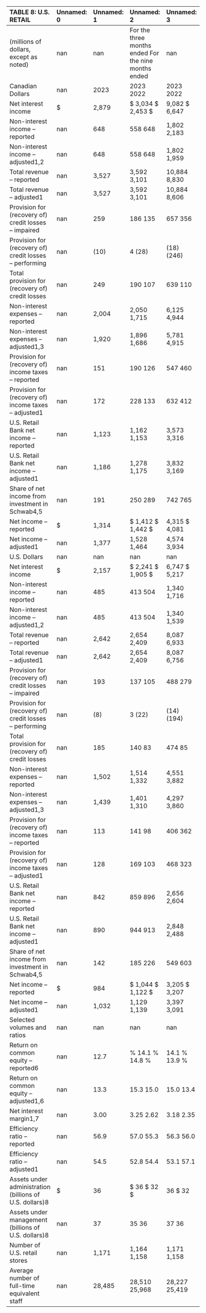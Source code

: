 | TABLE 8: U.S. RETAIL                                    | Unnamed: 0   | Unnamed: 1   | Unnamed: 2                                            | Unnamed: 3      |
|:--------------------------------------------------------|:-------------|:-------------|:------------------------------------------------------|:----------------|
| (millions of dollars, except as noted)                  | nan          | nan          | For the three months ended  For the nine months ended | nan             |
| Canadian Dollars                                        | nan          | 2023         | 2023 2022                                             | 2023 2022       |
| Net interest income                                     | $            | 2,879        | $  3,034  $  2,453  $                                 | 9,082  $  6,647 |
| Non-interest income – reported                          | nan          | 648          | 558  648                                              | 1,802  2,183    |
| Non-interest income – adjusted1,2                       | nan          | 648          | 558  648                                              | 1,802  1,959    |
| Total revenue – reported                                | nan          | 3,527        | 3,592  3,101                                          | 10,884  8,830   |
| Total revenue – adjusted1                               | nan          | 3,527        | 3,592  3,101                                          | 10,884  8,606   |
| Provision for (recovery of) credit losses – impaired    | nan          | 259          | 186  135                                              | 657  356        |
| Provision for (recovery of) credit losses – performing  | nan          | (10)         | 4 (28)                                                | (18) (246)      |
| Total provision for (recovery of) credit losses         | nan          | 249          | 190  107                                              | 639  110        |
| Non-interest expenses – reported                        | nan          | 2,004        | 2,050  1,715                                          | 6,125  4,944    |
| Non-interest expenses – adjusted1,3                     | nan          | 1,920        | 1,896  1,686                                          | 5,781  4,915    |
| Provision for (recovery of) income taxes – reported     | nan          | 151          | 190  126                                              | 547  460        |
| Provision for (recovery of) income taxes – adjusted1    | nan          | 172          | 228  133                                              | 632  412        |
| U.S. Retail Bank net income – reported                  | nan          | 1,123        | 1,162  1,153                                          | 3,573  3,316    |
| U.S. Retail Bank net income – adjusted1                 | nan          | 1,186        | 1,278  1,175                                          | 3,832  3,169    |
| Share of net income from investment in Schwab4,5        | nan          | 191          | 250  289                                              | 742  765        |
| Net income – reported                                   | $            | 1,314        | $  1,412  $  1,442  $                                 | 4,315  $  4,081 |
| Net income – adjusted1                                  | nan          | 1,377        | 1,528  1,464                                          | 4,574  3,934    |
| U.S. Dollars                                            | nan          | nan          | nan                                                   | nan             |
| Net interest income                                     | $            | 2,157        | $  2,241  $  1,905  $                                 | 6,747  $  5,217 |
| Non-interest income – reported                          | nan          | 485          | 413  504                                              | 1,340  1,716    |
| Non-interest income – adjusted1,2                       | nan          | 485          | 413  504                                              | 1,340  1,539    |
| Total revenue – reported                                | nan          | 2,642        | 2,654  2,409                                          | 8,087  6,933    |
| Total revenue – adjusted1                               | nan          | 2,642        | 2,654  2,409                                          | 8,087  6,756    |
| Provision for (recovery of) credit losses – impaired    | nan          | 193          | 137  105                                              | 488  279        |
| Provision for (recovery of) credit losses – performing  | nan          | (8)          | 3 (22)                                                | (14) (194)      |
| Total provision for (recovery of) credit losses         | nan          | 185          | 140  83                                               | 474  85         |
| Non-interest expenses – reported                        | nan          | 1,502        | 1,514  1,332                                          | 4,551  3,882    |
| Non-interest expenses – adjusted1,3                     | nan          | 1,439        | 1,401  1,310                                          | 4,297  3,860    |
| Provision for (recovery of) income taxes – reported     | nan          | 113          | 141  98                                               | 406  362        |
| Provision for (recovery of) income taxes – adjusted1    | nan          | 128          | 169  103                                              | 468  323        |
| U.S. Retail Bank net income – reported                  | nan          | 842          | 859  896                                              | 2,656  2,604    |
| U.S. Retail Bank net income – adjusted1                 | nan          | 890          | 944  913                                              | 2,848  2,488    |
| Share of net income from investment in Schwab4,5        | nan          | 142          | 185  226                                              | 549  603        |
| Net income – reported                                   | $            | 984          | $  1,044  $  1,122  $                                 | 3,205  $  3,207 |
| Net income – adjusted1                                  | nan          | 1,032        | 1,129  1,139                                          | 3,397  3,091    |
| Selected volumes and ratios                             | nan          | nan          | nan                                                   | nan             |
| Return on common equity – reported6                     | nan          | 12.7         | %   14.1 %   14.8 %                                   | 14.1 %   13.9 % |
| Return on common equity – adjusted1,6                   | nan          | 13.3         | 15.3  15.0                                            | 15.0  13.4      |
| Net interest margin1,7                                  | nan          | 3.00         | 3.25  2.62                                            | 3.18  2.35      |
| Efficiency ratio – reported                             | nan          | 56.9         | 57.0  55.3                                            | 56.3  56.0      |
| Efficiency ratio – adjusted1                            | nan          | 54.5         | 52.8  54.4                                            | 53.1  57.1      |
| Assets under administration (billions of U.S. dollars)8 | $            | 36           | $  36  $  32  $                                       | 36  $  32       |
| Assets under management (billions of U.S. dollars)8     | nan          | 37           | 35  36                                                | 37  36          |
| Number of U.S. retail stores                            | nan          | 1,171        | 1,164  1,158                                          | 1,171  1,158    |
| Average number of full-time equivalent staff            | nan          | 28,485       | 28,510  25,968                                        | 28,227  25,419  |